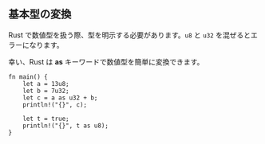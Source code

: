## 基本型の変換

Rust で数値型を扱う際、型を明示する必要があります。`u8` と `u32`
を混ぜるとエラーになります。

幸い、Rust は **as** キーワードで数値型を簡単に変換できます。

```
fn main() {
    let a = 13u8;
    let b = 7u32;
    let c = a as u32 + b;
    println!("{}", c);

    let t = true;
    println!("{}", t as u8);
}
```
